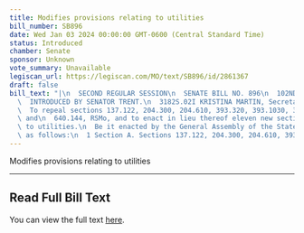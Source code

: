 ```yaml
---
title: Modifies provisions relating to utilities
bill_number: SB896
date: Wed Jan 03 2024 00:00:00 GMT-0600 (Central Standard Time)
status: Introduced
chamber: Senate
sponsor: Unknown
vote_summary: Unavailable
legiscan_url: https://legiscan.com/MO/text/SB896/id/2861367
draft: false
bill_text: "|\n  SECOND REGULAR SESSION\n  SENATE BILL NO. 896\n  102ND GENERA L ASSEMBLY\n\
  \  INTRODUCED BY SENATOR TRENT.\n  3182S.02I KRISTINA MARTIN, Secretary\n  AN ACT\n\
  \  To repeal sections 137.122, 204.300, 204.610, 393.320, 393.1030, 393.1506, 393.1700,\
  \ and\n  640.144, RSMo, and to enact in lieu thereof eleven new sections relating\
  \ to utilities.\n  Be it enacted by the General Assembly of the State of Missouri,\
  \ as follows:\n  1 Section A. Sections 137.122, 204.300, 204.610, 393.320,"
---
```

Modifies provisions relating to utilities

---

## Read Full Bill Text

You can view the full text [here](https://legiscan.com/MO/text/SB896/id/2861367).
